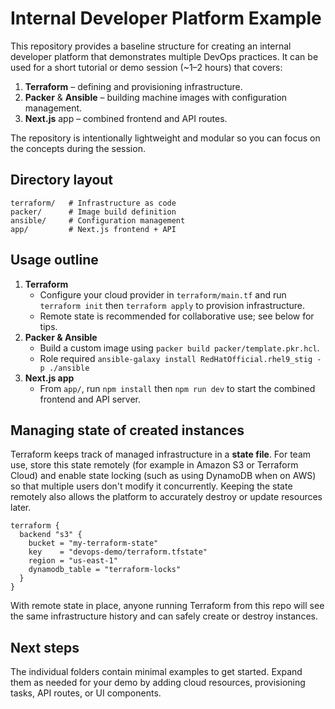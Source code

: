 # Internal Developer Platform Example

This repository provides a baseline structure for creating an internal developer platform that demonstrates multiple DevOps practices. It can be used for a short tutorial or demo session (~1–2 hours) that covers:

1. **Terraform** &ndash; defining and provisioning infrastructure.
2. **Packer** & **Ansible** &ndash; building machine images with configuration management.
3. **Next.js** app &ndash; combined frontend and API routes.

The repository is intentionally lightweight and modular so you can focus on the concepts during the session.

## Directory layout

```
terraform/   # Infrastructure as code
packer/      # Image build definition
ansible/     # Configuration management
app/         # Next.js frontend + API
```

## Usage outline

1. **Terraform**
   - Configure your cloud provider in `terraform/main.tf` and run `terraform init` then `terraform apply` to provision infrastructure.
   - Remote state is recommended for collaborative use; see below for tips.
2. **Packer & Ansible**
   - Build a custom image using `packer build packer/template.pkr.hcl`.
   - Role required `ansible-galaxy install RedHatOfficial.rhel9_stig -p ./ansible`
3. **Next.js app**
   - From `app/`, run `npm install` then `npm run dev` to start the combined frontend and API server.

## Managing state of created instances

Terraform keeps track of managed infrastructure in a **state file**. For team use, store this state remotely (for example in Amazon S3 or Terraform Cloud) and enable state locking (such as using DynamoDB when on AWS) so that multiple users don't modify it concurrently. Keeping the state remotely also allows the platform to accurately destroy or update resources later.

```
terraform {
  backend "s3" {
    bucket = "my-terraform-state"
    key    = "devops-demo/terraform.tfstate"
    region = "us-east-1"
    dynamodb_table = "terraform-locks"
  }
}
```

With remote state in place, anyone running Terraform from this repo will see the same infrastructure history and can safely create or destroy instances.

## Next steps

The individual folders contain minimal examples to get started. Expand them as needed for your demo by adding cloud resources, provisioning tasks, API routes, or UI components.
